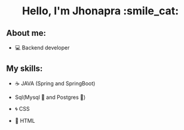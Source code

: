<div align="center">
  <h1 aling="center">Hello, I'm Jhonapra :smile_cat:</h1>
</div>

## About me:
- :computer: Backend developer

## My skills:
- :coffee: JAVA (Spring and SpringBoot)

- Sql(Mysql :dolphin: and Postgres :elephant:)

- :cyclone: CSS
  
- :large_orange_diamond: HTML


<!--
**Jhonapra/Jhonapra** is a ✨ _special_ ✨ repository because its `README.md` (this file) appears on your GitHub profile.

Here are some ideas to get you started:

- 🔭 I’m currently working on ...
- 🌱 I’m currently learning ...
- 👯 I’m looking to collaborate on ...
- 🤔 I’m looking for help with ...
- 💬 Ask me about ...
- 📫 How to reach me: ...
- 😄 Pronouns: ...
- ⚡ Fun fact: ...
-->
